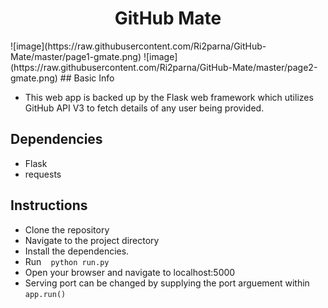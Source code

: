 <h1 align="center">GitHub Mate</h1>
![image](https://raw.githubusercontent.com/Ri2parna/GitHub-Mate/master/page1-gmate.png)
![image](https://raw.githubusercontent.com/Ri2parna/GitHub-Mate/master/page2-gmate.png)
## Basic Info

- This web app is backed up by the Flask web framework which utilizes GitHub API V3 to fetch details of any user being provided.

## Dependencies

* Flask
* requests

## Instructions

* Clone the repository
* Navigate to the project directory
* Install the dependencies.
* Run ` ` ` python run.py ` ` `
* Open your browser and navigate to localhost:5000
* Serving port can be changed by supplying the port arguement within ` ` ` app.run() ` ` `


